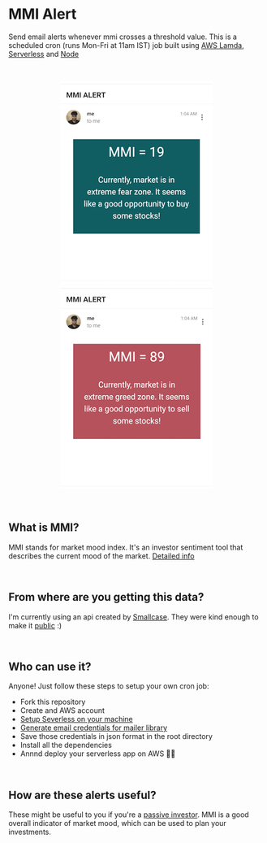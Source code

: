 # MMI Alert
Send email alerts whenever mmi crosses a threshold value. This is a scheduled cron (runs Mon-Fri at 11am IST) job built using [AWS Lamda](https://aws.amazon.com/lambda/), [Serverless](https://serverless.com/) and [Node](https://nodejs.org/en/)

<br />

<p align="center">
  <img src="./fear.jpg" style=/>
  <img src="./greed.jpg" />
</p>

<br />

## What is MMI?
MMI stands for market mood index. It's an investor sentiment tool that describes the current mood of the market. [Detailed info](https://medium.com/making-smalltalk/3-month-market-prediction-with-mmi-c497dd9d4739)

<br />

## From where are you getting this data?
I'm currently using an api created by [Smallcase](https://www.smallcase.com/). They were kind enough to make it [public](https://mmi.smallcase.com) :)

<br />

## Who can use it?
Anyone! Just follow these steps to setup your own cron job:
- Fork this repository
- Create and AWS account
- [Setup Severless on your machine](https://serverless.com/framework/docs/providers/aws/guide/quick-start/)
- [Generate email credentials for mailer library](https://www.npmjs.com/package/gmail-send#preparational-step-this-step-is-required-only-if-you-are-using-two-step-verrification)
- Save those credentials in json format in the root directory
- Install all the dependencies
- Annnd deploy your serverless app on AWS 🎉🎉

<br />

## How are these alerts useful?
These might be useful to you if you're a [passive investor](https://www.investopedia.com/terms/p/passiveinvesting.asp). MMI is a good overall indicator of market mood, which can be used to plan your investments.
